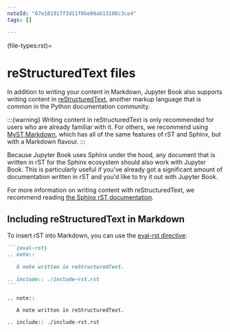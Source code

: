 ```yaml
---
noteId: "67e181917f3d11f0be08ab13108c3ce4"
tags: []

---
```


(file-types:rst)=
# reStructuredText files

In addition to writing your content in Markdown, Jupyter Book also supports
writing content in [reStructuredText](https://docutils.sourceforge.io/rst.html),
another markup language that is common in the Python documentation community.

:::{warning}
Writing content in reStructuredText is only recommended for users who are already
familiar with it.
For others, we recommend using [MyST Markdown](../content/myst.md),
which has all of the same features of rST and Sphinx, but with a Markdown flavour.
:::

Because Jupyter Book uses Sphinx under the hood, any document that is written in rST
for the Sphinx ecosystem should also work with Jupyter Book. This is particularly
useful if you've already got a significant amount of documentation written in rST
and you'd like to try it out with Jupyter Book.

For more information on writing content with reStructuredText, we recommend
reading [the Sphinx rST documentation](https://www.sphinx-doc.org/es/stable/rest.html).

## Including reStructuredText in Markdown

To insert rST into Markdown, you can use the [eval-rst directive](inv:myst-parser#syntax/directives/parsing):

````md
```{eval-rst}
.. note::

   A note written in reStructuredText.

.. include:: ./include-rst.rst
```
````

```{eval-rst}
.. note::

   A note written in reStructuredText.

.. include:: ./include-rst.rst
```
